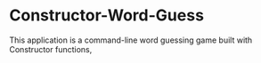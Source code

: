 # Constructor-Word-Guess
This application is a command-line word guessing game built with Constructor functions,

